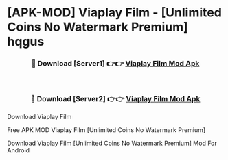 # [APK-MOD] Viaplay  Film - [Unlimited Coins No Watermark Premium] hqgus



<div align="center">
<h3>🔴 Download [Server1] 👉👉 <a href="https://momento.my/?title=Viaplay__Film">Viaplay  Film Mod Apk</a></h3><br>

<h3>🔴 Download [Server2] 👉👉 <a href="https://momento.my/?title=Viaplay__Film">Viaplay  Film Mod Apk</a></h3>
</div>



Download Viaplay  Film 

Free APK MOD Viaplay  Film [Unlimited Coins No Watermark Premium]

Download Viaplay  Film [Unlimited Coins No Watermark Premium] Mod For Android
